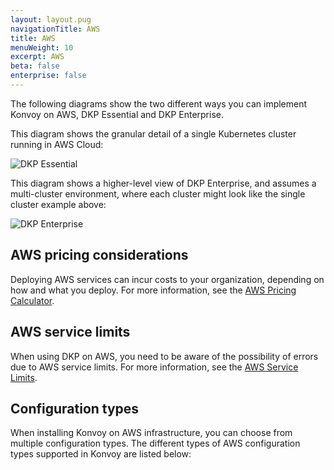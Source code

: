 ```yaml
---
layout: layout.pug
navigationTitle: AWS
title: AWS
menuWeight: 10
excerpt: AWS
beta: false
enterprise: false
---
```


The following diagrams show the two different ways you can implement Konvoy on AWS, DKP Essential and DKP Enterprise.

This diagram shows the granular detail of a single Kubernetes cluster running in AWS Cloud:

![DKP Essential](/dkp/konvoy/2.2/img/DKP_essential.png)

This diagram shows a higher-level view of DKP Enterprise, and assumes a multi-cluster environment, where each cluster might look like the single cluster example above:

![DKP Enterprise](/dkp/konvoy/2.2/img/DKP_enterprise.png)

## AWS pricing considerations

Deploying AWS services can incur costs to your organization, depending on how and what you deploy. For more information, see the [AWS Pricing Calculator](https://calculator.aws/#/).

## AWS service limits

When using DKP on AWS, you need to be aware of the possibility of errors due to AWS service limits. For more information, see the [AWS Service Limits](https://aws.amazon.com/premiumsupport/knowledge-center/manage-service-limits/).

## Configuration types

When installing Konvoy on AWS infrastructure, you can choose from multiple configuration types. The different types of AWS configuration types supported in Konvoy are listed below:
